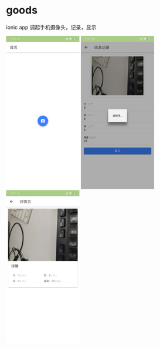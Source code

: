 # goods
ionic app 调起手机摄像头，记录，显示


<img  src="https://raw.githubusercontent.com/wushuxuan/goods/master/src/assets/img/home.jpg" width="200" />

<img src="https://raw.githubusercontent.com/wushuxuan/goods/master/src/assets/img/form.jpg" width="200" />

<img src="https://raw.githubusercontent.com/wushuxuan/goods/master/src/assets/img/detail.jpg" width="200" />
